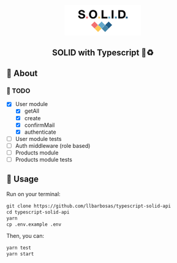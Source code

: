<p align="center"><img src=".github/logo.png" width="200"/></p>
<h2 align="center">SOLID with Typescript 🔐♻️</h2>

## 🚀 About 
### 🚧 TODO
- [x] User module
  - [x] getAll
  - [x] create
  - [x] confirmMail
  - [x] authenticate
- [ ] User module tests
- [ ] Auth middleware (role based)
- [ ] Products module
- [ ] Products module tests

## 🏃 Usage

Run on your terminal: 
```
git clone https://github.com/llbarbosas/typescript-solid-api
cd typescript-solid-api
yarn
cp .env.example .env
```

Then, you can:
```
yarn test
yarn start 
```
